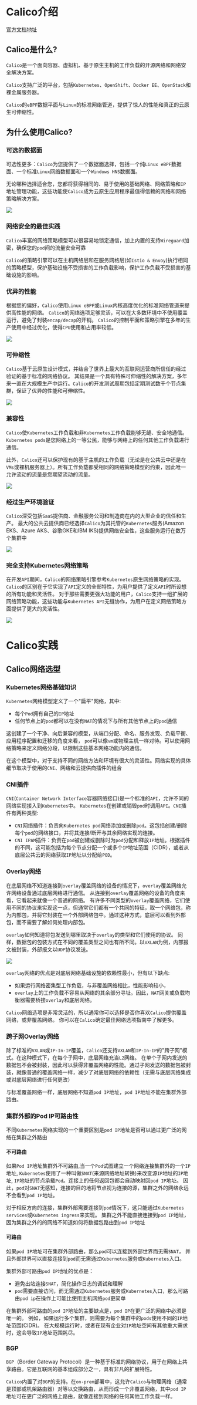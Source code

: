 # Calico介绍
[官方文档地址](https://docs.projectcalico.org/)

## Calico是什么?

`Calico`是一个面向容器、虚拟机、基于原生主机的工作负载的开源网络和网络安全解决方案。

`Calico`支持广泛的平台，包括`Kubernetes`、`OpenShift`、`Docker EE`、`OpenStack`和裸金属服务器。

`Calico`的`eBPF`数据平面与`Linux`的标准网络管道，提供了惊人的性能和真正的云原生可伸缩性。

## 为什么使用Calico?

### 可选的数据面

可选性更多：`Calico`为您提供了一个数据面选择，包括一个纯`Linux eBPF`数据面、一个标准`Linux`网络数据面和一个`Windows HNS`数据面。

无论哪种选择适合您，您都将获得相同的、易于使用的基础网络、网络策略和`IP`地址管理功能，这些功能使`Calico`成为云原生应用程序最值得信赖的网络和网络策略解决方案。

![](images/calico-multiple-dataplanes.png)

### 网络安全的最佳实践

`Calico`丰富的网络策略模型可以很容易地锁定通信，加上内置的支持`Wireguard`加密，确保您的`pod`间的流量安全可靠

`Calico`的策略引擎可以在主机网络层和在服务网格层(如`Istio & Envoy`)执行相同的策略模型，保护基础设施不受损害的工作负载影响，保护工作负载不受损害的基础设施的影响。

### 优异的性能

根据您的偏好，`Calico`使用`Linux eBPF`或`Linux`内核高度优化的标准网络管道来提供高性能的网络。
`Calico`的网络选项足够灵活，可以在大多数环境中不使用覆盖运行，避免了封装`encap/decap`的开销。
`Calico`的控制平面和策略引擎在多年的生产使用中经过优化，使得`CPU`使用和占用率较低。

![](images/calicl-performance.png)

### 可伸缩性
    
`Calico`基于云原生设计模式，并结合了世界上最大的互联网运营商所信任的经过验证的基于标准的网络协议。
其结果是一个具有特殊可伸缩性的解决方案，多年来一直在大规模生产中运行。`Calico`的开发测试周期包括定期测试数千个节点集群，保证了优异的性能和可伸缩性。

![](images/calico-scale.png)

### 兼容性

`Calico`使`Kubernetes`工作负载和非`Kubernetes`工作负载能够无缝、安全地通信。`Kubernetes pods`是您网络上的一等公民，能够与网络上的任何其他工作负载进行通信。

此外，`Calico`还可以保护现有的基于主机的工作负载（无论是在公共云中还是在`VMs`或裸机服务器上）。所有工作负载都受相同的网络策略模型的约束，因此唯一允许流动的流量是您期望流动的流量。

![](images/calico-interoperability.png)

### 经过生产环境验证

`Calico`深受包括`SaaS`提供商、金融服务公司和制造商在内的大型企业的信任和生产。
最大的公共云提供商已经选择`Calico`为其托管的`Kubernetes`服务(Amazon EKS、Azure AKS、谷歌GKE和IBM IKS)提供网络安全性，这些服务运行在数万个集群中

![](images/calico-deployed.png)

### 完全支持Kubernetes网络策略

在开发`API`期间，`Calico`的网络策略引擎参考`Kubernetes`原生网络策略的实现。
`Calico`的区别在于它实现了`API`定义的全部特性，为用户提供了定义`API`时所设想的所有功能和灵活性。
对于那些需要更强大功能的用户，`Calico`支持一组扩展的网络策略功能，这些功能与`Kubernetes API`无缝协作，为用户在定义网络策略方面提供了更大的灵活性。

![](images/calico-policy.png)

# Calico实践

## Calico网络选型

### Kubernetes网络基础知识
    
`Kubernetes`网络模型定义了一个"扁平"网络，其中:

- 每个`Pod`拥有自己的`IP`地址
- 任何节点上的`pod`都可以在没有`NAT`的情况下与所有其他节点上的`pod`通信

这创建了一个干净、向后兼容的模型，从端口分配、命名、服务发现、负载平衡、应用程序配置和迁移的角度来看，
`pod`可以像`vm`或物理主机一样对待。可以使用网络策略来定义网络分段，以限制这些基本网络功能内的通信。

在这个模型中，对于支持不同的网络方法和环境有很大的灵活性。网络实现的具体细节取决于使用的`CNI`、网络和云提供商插件的组合

### CNI插件

`CNI`(`Container Network Interface`容器网络接口)是一个标准的`API`，允许不同的网络实现接入到`Kubernetes`中。
`Kubernetes`在创建或销毁`pod`时调用`API`。`CNI`插件有两种类型:

- `CNI`网络插件：负责向`Kubernetes pod`网络添加或删除`pod`。这包括创建/删除每个`pod`的网络接口，并将其连接/断开与其余网络实现的连接。
- `CNI IPAM`插件：负责在`pod`被创建或删除时为`pod`分配和释放`IP`地址。根据插件的不同，这可能包括为每个节点分配一个或多个`IP`地址范围（CIDR），或者从底层公共云的网络获取`IP`地址以分配给`POD`。

### Overlay网络

在底层网络不知道连接到`overlay`覆盖网络的设备的情况下，`overlay`覆盖网络允许网络设备通过底层网络进行通信。
从连接到`overlay`覆盖网络的设备的角度来看，它看起来就像一个普通的网络。
有许多不同类型的`overlay`覆盖网络，它们使用不同的协议来实现这一点，但通常它们都有一个共同的特征，取一个网络包，称为内部包，并将它封装在一个外部网络包中。通过这种方式，底层可以看到外部包，而不需要了解如何处理内部包。

`overlay`如何知道将包发送到哪里取决于`overlay`的类型和它们使用的协议。
同样，数据包的包装方式在不同的覆盖类型之间也有所不同。以`VXLAN`为例，内部报文被封装，外部报文以`UDP`协议发送。

![](images/anatomy-of-an-overlay-packet.svg)

`overlay`网络的优点是对底层网络基础设施的依赖性最小，但有以下缺点:

- 如果运行网络密集型工作负载，与非覆盖网络相比，性能影响较小，
- `overlay`上的工作负载不容易从网络的其余部分寻址。因此，`NAT`网关或负载均衡器需要桥接`overlay`和底层网络。

`Calico`网络选项是非常灵活的，所以通常你可以选择是否你喜欢`Calico`提供覆盖网络，或非覆盖网络。
你可以在`Calico`确定最佳网络选项指南中了解更多。

### 跨子网Overlay网络

除了标准的`VXLAN`或`IP-In-IP`覆盖，`Calico`还支持`VXLAN`和`IP-In-IP`的"跨子网"模式。在这种模式下，在每个子网中，底层网络充当`L2`网络。
在单个子网内发送的数据包不会被封装，因此可以获得非覆盖网络的性能。通过子网发送的数据包被封装，就像普通的覆盖网络一样，减少了对底层网络的依赖性（无需与底层网络集成或对底层网络进行任何更改）

与标准覆盖网络一样，底层网络不知道`pod IP`地址，`pod IP`地址不能在集群外部路由。

### 集群外部的Pod IP可路由性

不同`Kubernetes`网络实现的一个重要区别是`pod IP`地址是否可以通过更广泛的网络在集群之外路由

#### 不可路由

如果`Pod IP`地址集群外不可路由,当一个`Pod`试图建立一个网络连接集群外的一个`IP`地址,
`Kubernetes`使用了一种叫做`SNAT`(来源网络地址转换)来改变源`IP`地址的`IP`地址,
`IP`地址的节点承载`Pod`。连接上的任何返回包都会自动映射回`pod IP`地址。
因此，`pod`对`SNAT`无感知，连接的目的地将节点视为连接的源，集群之外的网络永远不会看到`pod IP`地址。

对于相反方向的连接，集群外部需要连接到`pod`情况下，这只能通过`Kubernetes services`或`Kubernetes ingress`来实现。
集群之外不能直接连接到`pod IP`地址，因为集群之外的的网络不知道如何将数据包路由到`pod IP`地址

#### 可路由

如果`pod IP`地址可在集群外部路由，那么`pod`可以连接到外部世界而无需`SNAT`，
并且外部世界可以直接连接到`pod`而无需通过`Kubernetes`服务或`Kubernetes`入口。

集群外部可路由`pod IP`地址的优点是：

- 避免出站连接`SNAT`，简化操作日志的调试和理解
- `pod`需要直接访问，而无需通过`Kubernetes`服务或`Kubernetes`入口，那么可路由`pod ip`在操作上可能比使用主机网络`pod`更简单

在集群外部可路由的`pod IP`地址的主要缺点是，`pod IP`在更广泛的网络中必须是唯一的。
例如，如果运行多个集群，则需要为每个集群中的`pods`使用不同的`IP`地址范围(CIDR)。
在大规模运行时，或者在现有企业对`IP`地址空间有其他重大需求时，这会导致`IP`地址范围耗尽。

### BGP

`BGP`（Border Gateway Protocol）是一种基于标准的网络协议，用于在网络上共享路由。它是互联网的基本组成部分之一，具有非凡的扩展特性。

`Calico`内置了对`BGP`的支持。在`on-prem`部署中，这允许`Calico`与物理网络（通常是顶部或机架路由器）对等以交换路由，从而形成一个非覆盖网络，其中`pod IP`地址可在更广泛的网络上路由，就像连接到网络的任何其他工作负载一样。









